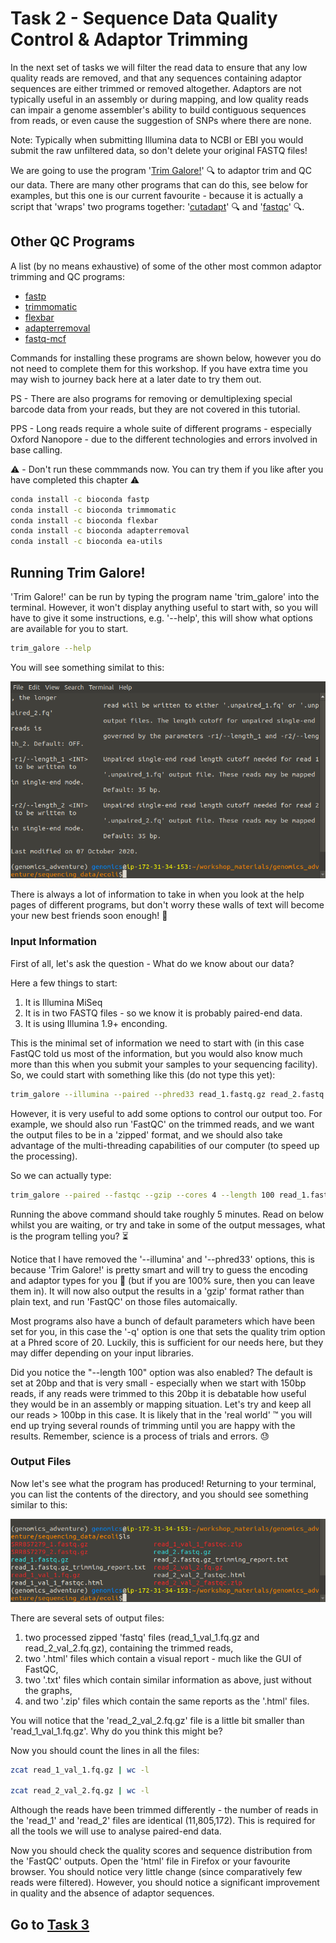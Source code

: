 # Task 2 -  Sequence Data Quality Control & Adaptor Trimming
In the next set of tasks we will filter the read data to ensure that any low quality reads are removed, and that any sequences containing adaptor sequences are either trimmed or removed altogether. Adaptors are not typically useful in an assembly or during mapping, and low quality reads can impair a genome assembler's ability to build contiguous sequences from reads, or even cause the suggestion of SNPs where there are none.

Note: Typically when submitting Illumina data to NCBI or EBI you would submit the raw unfiltered data, so don't delete your original FASTQ files!

We are going to use the program '[Trim Galore!](https://www.bioinformatics.babraham.ac.uk/projects/trim_galore/)' :mag: to adaptor trim and QC our data. There are many other programs that can do this, see below for examples, but this one is our current favourite - because it is actually a script that 'wraps' two programs together: '[cutadapt](https://cutadapt.readthedocs.io/en/stable/)' :mag: and '[fastqc](https://www.bioinformatics.babraham.ac.uk/projects/fastqc/)' :mag:.

## Other QC Programs
A list (by no means exhaustive) of some of the other most common adaptor trimming and QC programs:

 * [fastp](https://github.com/OpenGene/fastp)
 * [trimmomatic](http://www.usadellab.org/cms/?page=trimmomatic)
 * [flexbar](https://github.com/seqan/flexbar)
 * [adapterremoval](https://github.com/MikkelSchubert/adapterremoval)
 * [fastq-mcf](https://expressionanalysis.github.io/ea-utils/)

Commands for installing these programs are shown below, however you do not need to complete them for this workshop. If you have extra time you may wish to journey back here at a later date to try them out.

PS - There are also programs for removing or demultiplexing special barcode data from your reads, but they are not covered in this tutorial.

PPS - Long reads require a whole suite of different programs - especially Oxford Nanopore - due to the different technologies and errors involved in base calling.

:warning: - Don't run these commmands now. You can try them if you like after you have completed this chapter ⚠️
 
```bash
conda install -c bioconda fastp
conda install -c bioconda trimmomatic
conda install -c bioconda flexbar
conda install -c bioconda adapterremoval
conda install -c bioconda ea-utils
```

## Running Trim Galore!
'Trim Galore!' can be run by typing the program name 'trim_galore' into the terminal. However, it won't display anything useful to start with, so you will have to give it some instructions, e.g. '--help', this will show what options are available for you to start.
```bash
trim_galore --help
```
You will see something similat to this:

![Trim_Galore Help](https://github.com/guyleonard/genomics_adventure/blob/3c710a4a5aa1812a1e2778ffa87e059db277c866/chapter_2/images/chapter_2_task_2_image_1.png)

There is always a lot of information to take in when you look at the help pages of different programs, but don't worry these walls of text will become your new best friends soon enough! :handshake:

### Input Information
First of all, let's ask the question - What do we know about our data?

Here a few things to start:

 1. It is Illumina MiSeq
 2. It is in two FASTQ files - so we know it is probably paired-end data. 
 3. It is using Illumina 1.9+ enconding.
 
This is the minimal set of information we need to start with (in this case FastQC told us most of the information, but you would also know much more than this when you submit your samples to your sequencing facility). So, we could start with something like this (do not type this yet):
```bash
trim_galore --illumina --paired --phred33 read_1.fastq.gz read_2.fastq.gz
```

However, it is very useful to add some options to control our output too. For example, we should also run 'FastQC' on the trimmed reads, and we want the output files to be in a 'zipped' format, and we should also take advantage of the multi-threading capabilities of our computer (to speed up the processing). 

So we can actually type:
```bash
trim_galore --paired --fastqc --gzip --cores 4 --length 100 read_1.fastq.gz read_2.fastq.gz
```

Running the above command should take roughly 5 minutes. Read on below whilst you are waiting, or try and take in some of the output messages, what is the program telling you? :hourglass_flowing_sand:

Notice that I have removed the '--illumina' and '--phred33' options, this is because 'Trim Galore!' is pretty smart and will try to guess the encoding and adaptor types for you :crossed_fingers: (but if you are 100% sure, then you can leave them in). It will now also output the results in a 'gzip' format rather than plain text, and run 'FastQC' on those files automaically.

Most programs also have a bunch of default parameters which have been set for you, in this case the '-q' option is one that sets the quality trim option at a Phred score of 20. Luckily, this is sufficient for our needs here, but they may differ depending on your input libraries.

Did you notice the "--length 100" option was also enabled? The default is set at 20bp and that is very small - especially when we start with 150bp reads, if any reads were trimmed to this 20bp it is debatable how useful they would be in an assembly or mapping situation. Let's try and keep all our reads > 100bp in this case. It is likely that in the 'real world' :tm: you will end up trying several rounds of trimming until you are happy with the results. Remember, science is a process of trials and errors. :sweat:

### Output Files
Now let's see what the program has produced! Returning to your terminal, you can list the contents of the directory, and you should see something similar to this:

![ls of directory](https://github.com/guyleonard/genomics_adventure/blob/3c710a4a5aa1812a1e2778ffa87e059db277c866/chapter_2/images/chapter_2_task_2_image_2.png)

There are several sets of output files:
 1. two processed zipped 'fastq' files (read_1_val_1.fq.gz and read_2_val_2.fq.gz), containing the trimmed reads,
 2. two '.html' files which contain a visual report - much like the GUI of FastQC,
 3. two '.txt' files which contain similar information as above, just without the graphs,
 4. and two '.zip' files which contain the same reports as the '.html' files.

You will notice that the 'read_2_val_2.fq.gz' file is a little bit smaller than 'read_1_val_1.fq.gz'. Why do you think this might be?

Now you should count the lines in all the files:
```bash
zcat read_1_val_1.fq.gz | wc -l

zcat read_2_val_2.fq.gz | wc -l
```

Although the reads have been trimmed differently - the number of reads in the 'read_1' and 'read_2' files are identical (11,805,172). This is required for all the tools we will use to analyse paired-end data.

Now you should check the quality scores and sequence distribution from the 'FastQC' outputs. Open the 'html' file in Firefox or your favourite browser. You should notice very little change (since comparatively few reads were filtered). However, you should notice a significant improvement in quality and the absence of adaptor sequences.

## Go to [Task 3](https://github.com/guyleonard/genomics_adventure/blob/release/chapter_2/task_3.md)
